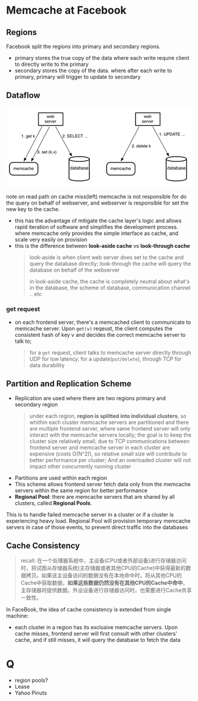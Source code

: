 # Memcache at Facebook
## Regions
Facebook split the regions into primary and secondary regions.
- primary stores the true copy of the data where each write require client to directly write to the primary
- secondary stores the copy of the data. where after each write to primary, primary will trigger to update to secondary

## Dataflow
![](rsrc/memcache_dataflow.png)

note on read path on cache miss(left) memcache is not responsible for do the query on behalf of webserver, and webserver is responsible for set the new key to the cache.
- this has the advantage of mitigate the cache layer's logic and allows rapid iteration of software and simplifies the development process. where memcache only provides the simple interface as cache, and scale very easily on provision
- this is the difference between **look-aside cache** vs **look-through cache**
  > look-aside is when client web server does set to the cache and query the database directly; look-through the cache will query the database on behalf of the webserver
  >
  > in look-aside cache, the cache is completely neutral about what's in the database, the scheme of database, communication channel .. etc

### get request
- on each frontend server, there's a memcached client to communicate to memcache server. Upon `get(v)` reqeust, the client computes the consistent hash of key v and decides the correct memcache server to talk to;
  > for a `get` request, client talks to memcache server directly through UDP for low latency. for a update(`put`/`delete`), through TCP for data durability

## Partition and Replication Scheme
- Replication are used where there are two regions primary and secondary region
  > under each region, **region is splitted into individual clusters**, so whithin each cluster memcache servers are partitioned and there are multiple frontend server, where same frontend server will only interact with the memcache servers locally; the goal is to keep the cluster size relatively small, due to TCP communications between frontend server and memcache server in each cluster are expensive (costs O(N^2)), so relative small size will contribute to better performance per cluster; And an overloaded cluster will not impact other concurrently running cluster
- Partitions are used within each region
- This scheme allows frontend server fetch data only from the memcache servers within the same region for better performance
- **Regional Pool**: there are memcache servers that are shared by all clusters, called **Regional Pools**. 


This is to handle failed memcache server in a cluster or if a cluster is experiencing heavy load. Regional Pool will provision temporary memcache servers in case of those events, to prevent direct traffic into the databases


## Cache Consistency
> recall: 在一个处理器系统中，主设备(CPU或者外部设备)进行存储器访问时，将试图从存储器系统(主存储器或者其他CPU的Cache)中获得最新的数据拷贝。如果该主设备访问的数据没有在本地命中时，将从其他CPU的Cache中获取数据，**如果这些数据仍然没有在其他CPU的Cache中命中**，主存储器将提供数据。外设设备进行存储器访问时，也需要进行Cache共享一致性。

In FaceBook, the idea of cache consistency is extended from single machine:
- each cluster in a region has its exclusive memcache servers. Upon cache misses, frontend server will first consult with other clusters' cache, and if still misses, it will query the database to fetch the data

# Q
- region pools?
- Lease
- Yahoo Pinuts